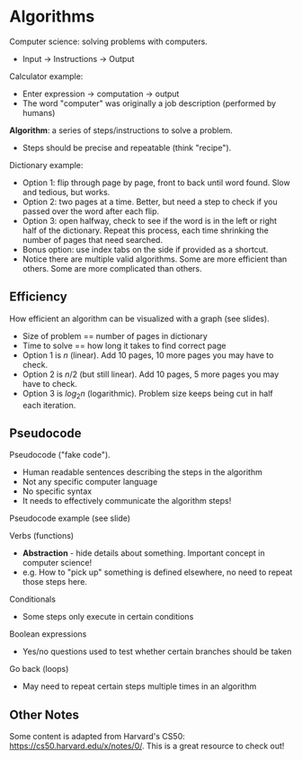 # Algorithms

Computer science: solving problems with computers.
- Input -> Instructions -> Output

Calculator example:
- Enter expression -> computation -> output
- The word "computer" was originally a job description (performed by humans)

**Algorithm**: a series of steps/instructions to solve a problem.
- Steps should be precise and repeatable (think "recipe").

Dictionary example:
- Option 1: flip through page by page, front to back until word found. Slow and tedious, but works.
- Option 2: two pages at a time. Better, but need a step to check if you passed over the word after each flip.
- Option 3: open halfway, check to see if the word is in the left or right half of the dictionary. Repeat this process, each time shrinking the number of pages that need searched.
- Bonus option: use index tabs on the side if provided as a shortcut.
- Notice there are multiple valid algorithms. Some are more efficient than others. Some are more complicated than others.

## Efficiency

How efficient an algorithm can be visualized with a graph (see slides).
- Size of problem == number of pages in dictionary
- Time to solve == how long it takes to find correct page
- Option 1 is $n$ (linear). Add 10 pages, 10 more pages you may have to check.
- Option 2 is $n/2$ (but still linear). Add 10 pages, 5 more pages you may have to check.
- Option 3 is $log_2n$ (logarithmic). Problem size keeps being cut in half each iteration.

## Pseudocode

Pseudocode ("fake code").
- Human readable sentences describing the steps in the algorithm
- Not any specific computer language
- No specific syntax
- It needs to effectively communicate the algorithm steps!

Pseudocode example (see slide)

Verbs (functions)
- **Abstraction** - hide details about something. Important concept in computer science!
- e.g. How to "pick up" something is defined elsewhere, no need to repeat those steps here.

Conditionals
- Some steps only execute in certain conditions

Boolean expressions
- Yes/no questions used to test whether certain branches should be taken

Go back (loops)
- May need to repeat certain steps multiple times in an algorithm

## Other Notes

Some content is adapted from Harvard's CS50: https://cs50.harvard.edu/x/notes/0/. This is a great resource to check out!
